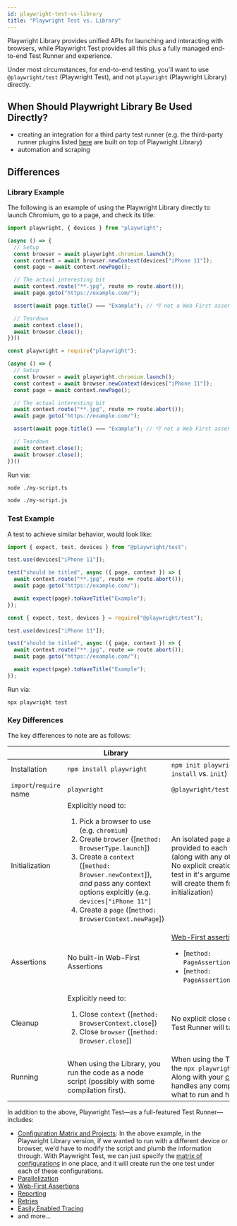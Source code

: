 ```yaml
---
id: playwright-test-vs-library
title: "Playwright Test vs. Library"
---
```



Playwright Library provides unified APIs for launching and interacting with browsers, while Playwright Test provides all this plus a fully managed end-to-end Test Runner and experience.

Under most circumstances, for end-to-end testing, you'll want to use `@playwright/test` (Playwright Test), and not `playwright` (Playwright Library) directly.

## When Should Playwright Library Be Used Directly?

- creating an integration for a third party test runner (e.g. the third-party runner plugins listed [here](./test-runners.md) are built on top of Playwright Library)
- automation and scraping

## Differences

### Library Example

The following is an example of using the Playwright Library directly to launch Chromium, go to a page, and check its title:


```js tab=js-ts
import playwright, { devices } from "playwright";

(async () => {
  // Setup
  const browser = await playwright.chromium.launch();
  const context = await browser.newContext(devices["iPhone 11"]);
  const page = await context.newPage();

  // The actual interesting bit
  await context.route("**.jpg", route => route.abort());
  await page.goto("https://example.com/");

  assert(await page.title() === "Example"); // 👎 not a Web First assertion

  // Teardown
  await context.close();
  await browser.close();
})()
```

```js tab=js-js
const playwright = require("playwright");

(async () => {
  // Setup
  const browser = await playwright.chromium.launch();
  const context = await browser.newContext(devices["iPhone 11"]);
  const page = await context.newPage();

  // The actual interesting bit
  await context.route("**.jpg", route => route.abort());
  await page.goto("https://example.com/");

  assert(await page.title() === "Example"); // 👎 not a Web First assertion

  // Teardown
  await context.close();
  await browser.close();
})()
```

Run via:

```bash tab=js-ts
node ./my-script.ts
```

```bash tab=js-js
node ./my-script.js
```

### Test Example

A test to achieve similar behavior, would look like:

```js tab=js-ts
import { expect, test, devices } from "@playwright/test";

test.use(devices["iPhone 11"]);

test("should be titled", async ({ page, context }) => {
  await context.route("**.jpg", route => route.abort());
  await page.goto("https://example.com/");

  await expect(page).toHaveTitle("Example");
});
```

```js tab=js-js
const { expect, test, devices } = require("@playwright/test");

test.use(devices["iPhone 11"]);

test("should be titled", async ({ page, context }) => {
  await context.route("**.jpg", route => route.abort());
  await page.goto("https://example.com/");

  await expect(page).toHaveTitle("Example");
});
```

Run via:

```
npx playwright test
```

### Key Differences

The key differences to note are as follows:

| | Library | Test |
| - | - | - |
| Installation | `npm install playwright` | `npm init playwright@latest` (note `install` vs. `init`) |
| `import`/`require` name | `playwright` | `@playwright/test` |
| Initialization | Explicitly need to: <ol><li>Pick a browser to use (e.g. `chromium`)</li><li>Create `browser` ([`method: BrowserType.launch`])</li><li>Create a `context` ([`method: Browser.newContext`]), <em>and</em> pass any context options explcitly (e.g. `devices["iPhone 11"]`</li><li>Create a `page` ([`method: BrowserContext.newPage`])</li></ol> | An isolated `page` and `context` are provided to each test out-of the box (along with any other [built-in fixtures](./test-fixtures.md#built-in-fixtures)). No explicit creation. If referenced by the test in it's arguments, the Test Runner will create them for the test. (i.e. lazy-initialization) |
| Assertions | No built-in Web-First Assertions | [Web-First assertions](./test-assertions.md) like: <ul><li>[`method: PageAssertions.toHaveTitle`]</li><li>[`method: PageAssertions.toHaveScreenshot#1`]</li></ul> |
| Cleanup | Explicitly need to: <ol><li>Close `context`  ([`method: BrowserContext.close`])</li><li>Close `browser`  ([`method: Browser.close`])</li></ol> | No explicit close of [built-in fixtures](./test-fixtures.md#built-in-fixtures); the Test Runner will take care of it.
| Running | When using the Library, you run the code as a node script (possibly with some compilation first). | When using the Test Runner, you use the `npx playwright test` command. Along with your [config](./test-configuration.md)), the Test Runner handles any compilation and choosing what to run and how to run it. |

In addition to the above, Playwright Test—as a full-featured Test Runner—includes:

- [Configuration Matrix and Projects](./test-configuration.md): In the above example, in the Playwright Library version, if we wanted to run with a different device or browser, we'd have to modify the script and plumb the information through. With Playwright Test, we can just specify the [matrix of configurations](./test-configuration.md) in one place, and it will create run the one test under each of these configurations. 
- [Parallelization](./test-parallel.md)
- [Web-First Assertions](./test-assertions.md)
- [Reporting](./test-reporters.md)
- [Retries](./test-retries.md)
- [Easily Enabled Tracing](./test-configuration.md#record-test-trace)
- and more…